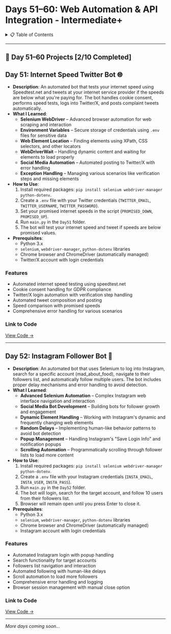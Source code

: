 <a name="day-51-60"></a>

# Days 51–60: Web Automation & API Integration - Intermediate+

<details>
<summary>📋 Table of Contents</summary>

- [Days 51–60: Web Automation & API Integration - Intermediate+](#days-5160-web-automation--api-integration---advanced)
  - [Day 51: Internet Speed Twitter Bot 🌐](#day-51-internet-speed-twitter-bot-)
  - [Day 52: Instagram Follower Bot 📸](#day-52-instagram-follower-bot-)

</details>

---

## 📅 Day 51–60 Projects [2/10 Completed]

<a name="day-51-internet-speed-twitter-bot"></a>

## Day 51: Internet Speed Twitter Bot 🌐

- **Description**: An automated bot that tests your internet speed using Speedtest.net and tweets at your internet service provider if the speeds are below what you're paying for. The bot handles cookie consent, performs speed tests, logs into Twitter/X, and posts complaint tweets automatically.
- **What I Learned**:
  - **Selenium WebDriver** – Advanced browser automation for web scraping and interaction
  - **Environment Variables** – Secure storage of credentials using `.env` files for sensitive data
  - **Web Element Location** – Finding elements using XPath, CSS selectors, and other locators
  - **WebDriverWait** – Handling dynamic content and waiting for elements to load properly
  - **Social Media Automation** – Automated posting to Twitter/X with error handling
  - **Exception Handling** – Managing various scenarios like verification steps and missing elements
- **How to Use**:
  1. Install required packages: `pip install selenium webdriver-manager python-dotenv`.
  2. Create a `.env` file with your Twitter credentials (`TWITTER_EMAIL`, `TWITTER_USERNAME`, `TWITTER_PASSWORD`).
  3. Set your promised internet speeds in the script (`PROMISED_DOWN`, `PROMISED_UP`).
  4. Run `main.py` in the `Day51` folder.
  5. The bot will test your internet speed and tweet if speeds are below promised values.
- **Prerequisites**:
  - Python 3.x
  - `selenium`, `webdriver-manager`, `python-dotenv` libraries
  - Chrome browser and ChromeDriver (automatically managed)
  - Twitter/X account with login credentials

### Features
- Automated internet speed testing using speedtest.net
- Cookie consent handling for GDPR compliance
- Twitter/X login automation with verification step handling
- Automated tweet composition and posting
- Speed comparison with promised speeds
- Comprehensive error handling for various scenarios

### Link to Code

[View Code →](Day51/main.py)

---

<a name="day-52-instagram-follower-bot"></a>

## Day 52: Instagram Follower Bot 📸

- **Description**: An automated bot that uses Selenium to log into Instagram, search for a specific account (mad_about_food), navigate to their followers list, and automatically follow multiple users. The bot includes proper delay mechanisms and error handling to avoid detection.
- **What I Learned**:
  - **Advanced Selenium Automation** – Complex Instagram web interface navigation and interaction
  - **Social Media Bot Development** – Building bots for follower growth and engagement
  - **Dynamic Element Handling** – Working with Instagram's dynamic and frequently changing web elements
  - **Random Delays** – Implementing human-like behavior patterns to avoid bot detection
  - **Popup Management** – Handling Instagram's "Save Login Info" and notification popups
  - **Scrolling Automation** – Programmatically scrolling through follower lists to load more content
- **How to Use**:
  1. Install required packages: `pip install selenium webdriver-manager python-dotenv`.
  2. Create a `.env` file with your Instagram credentials (`INSTA_EMAIL`, `INSTA_USER`, `INSTA_PASS`).
  3. Run `main.py` in the `Day52` folder.
  4. The bot will login, search for the target account, and follow 10 users from their followers list.
  5. Browser will remain open until you press Enter to close it.
- **Prerequisites**:
  - Python 3.x
  - `selenium`, `webdriver-manager`, `python-dotenv` libraries
  - Chrome browser and ChromeDriver (automatically managed)
  - Instagram account with login credentials

### Features
- Automated Instagram login with popup handling
- Search functionality for target accounts
- Followers list navigation and interaction
- Automated following with human-like delays
- Scroll automation to load more followers
- Comprehensive error handling and logging
- Browser session management with manual close option

### Link to Code

[View Code →](Day52/main.py)

---

*More days coming soon...*
